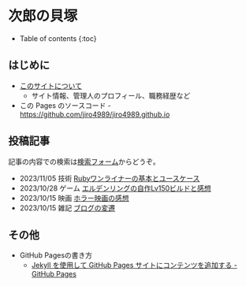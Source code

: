 # 次郎の貝塚

* Table of contents
{:toc}

## はじめに

* [このサイトについて](/about)
  * サイト情報、管理人のプロフィール、職務経歴など
* この Pages のソースコード - <https://github.com/jiro4989/jiro4989.github.io>

## 投稿記事

記事の内容での検索は[検索フォーム](https://github.com/search?q=repo%3Ajiro4989%2Fjiro4989.github.io+path%3A%2F%5E_posts%5C%2F%2F+&type=code)からどうぞ。

<!-- START_POSTS -->
* 2023/11/05 技術 [Rubyワンライナーの基本とユースケース](/tech/2023/11/05/ruby-oneliner.html)
* 2023/10/28 ゲーム [エルデンリングの自作Lv150ビルドと感想](/game/2023/10/28/eldenring-build.html)
* 2023/10/15 映画 [ホラー映画の感想](/movie/2023/10/15/movie.html)
* 2023/10/15 雑記 [ブログの変遷](/daily/2023/10/15/blog-changelog.html)
<!-- END_POSTS -->

## その他

* GitHub Pagesの書き方
  * [Jekyll を使用して GitHub Pages サイトにコンテンツを追加する - GitHub Pages](https://docs.github.com/ja/pages/setting-up-a-github-pages-site-with-jekyll/adding-content-to-your-github-pages-site-using-jekyll)
